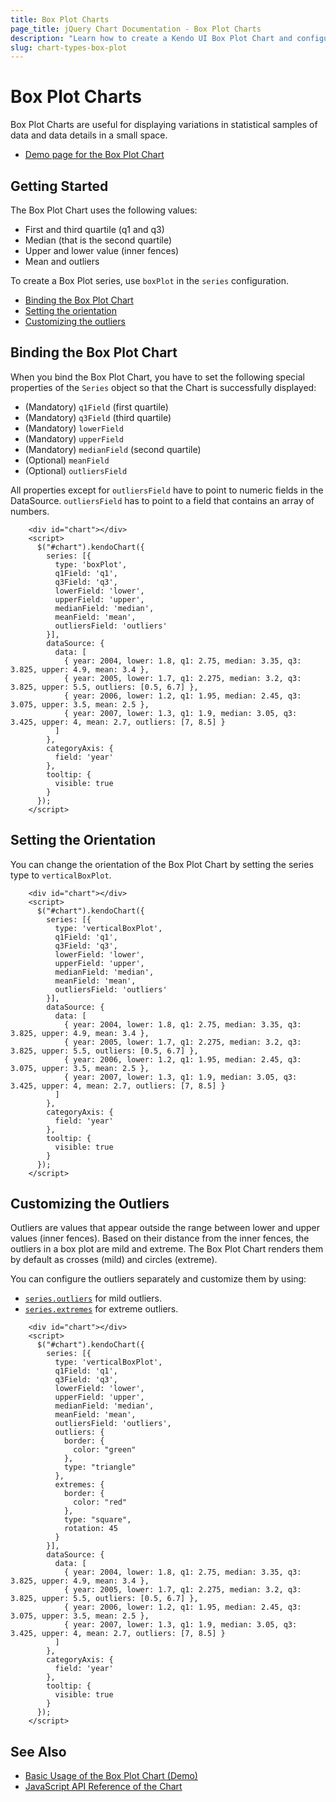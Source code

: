 ```yaml
---
title: Box Plot Charts
page_title: jQuery Chart Documentation - Box Plot Charts
description: "Learn how to create a Kendo UI Box Plot Chart and configure its options."
slug: chart-types-box-plot
---
```


# Box Plot Charts

Box Plot Charts are useful for displaying variations in statistical samples of data and data details in a small space.

* [Demo page for the Box Plot Chart](https://demos.telerik.com/kendo-ui/box-plot-charts/index)

## Getting Started

The Box Plot Chart uses the following values:

* First and third quartile (q1 and q3)
* Median (that is the second quartile)
* Upper and lower value (inner fences)
* Mean and outliers

To create a Box Plot series, use `boxPlot` in the `series` configuration.

* [Binding the Box Plot Chart](#binding-the-box-plot-chart)
* [Setting the orientation](#setting-the-orientation)
* [Customizing the outliers](#customizing-the-outliers)

## Binding the Box Plot Chart

When you bind the Box Plot Chart, you have to set the following special properties of the `Series` object so that the Chart is successfully displayed:

* (Mandatory) `q1Field` (first quartile)
* (Mandatory) `q3Field` (third quartile)
* (Mandatory) `lowerField`
* (Mandatory) `upperField`
* (Mandatory) `medianField` (second quartile)
* (Optional) `meanField`
* (Optional) `outliersField`

All properties except for `outliersField` have to point to numeric fields in the DataSource. `outliersField` has to point to a field that contains an array of numbers.

```dojo
    <div id="chart"></div>
    <script>
      $("#chart").kendoChart({
        series: [{
          type: 'boxPlot',
          q1Field: 'q1',
          q3Field: 'q3',
          lowerField: 'lower',
          upperField: 'upper',
          medianField: 'median',
          meanField: 'mean',
          outliersField: 'outliers'
        }],
        dataSource: {
          data: [
            { year: 2004, lower: 1.8, q1: 2.75, median: 3.35, q3: 3.825, upper: 4.9, mean: 3.4 },
            { year: 2005, lower: 1.7, q1: 2.275, median: 3.2, q3: 3.825, upper: 5.5, outliers: [0.5, 6.7] },
            { year: 2006, lower: 1.2, q1: 1.95, median: 2.45, q3: 3.075, upper: 3.5, mean: 2.5 },
            { year: 2007, lower: 1.3, q1: 1.9, median: 3.05, q3: 3.425, upper: 4, mean: 2.7, outliers: [7, 8.5] }
          ]
        },
        categoryAxis: {
          field: 'year'
        },
        tooltip: {
          visible: true
        }
      });
    </script>
```

## Setting the Orientation

You can change the orientation of the Box Plot Chart by setting the series type to `verticalBoxPlot`.

```dojo
    <div id="chart"></div>
    <script>
      $("#chart").kendoChart({
        series: [{
          type: 'verticalBoxPlot',
          q1Field: 'q1',
          q3Field: 'q3',
          lowerField: 'lower',
          upperField: 'upper',
          medianField: 'median',
          meanField: 'mean',
          outliersField: 'outliers'
        }],
        dataSource: {
          data: [
            { year: 2004, lower: 1.8, q1: 2.75, median: 3.35, q3: 3.825, upper: 4.9, mean: 3.4 },
            { year: 2005, lower: 1.7, q1: 2.275, median: 3.2, q3: 3.825, upper: 5.5, outliers: [0.5, 6.7] },
            { year: 2006, lower: 1.2, q1: 1.95, median: 2.45, q3: 3.075, upper: 3.5, mean: 2.5 },
            { year: 2007, lower: 1.3, q1: 1.9, median: 3.05, q3: 3.425, upper: 4, mean: 2.7, outliers: [7, 8.5] }
          ]
        },
        categoryAxis: {
          field: 'year'
        },
        tooltip: {
          visible: true
        }
      });
    </script>
```

## Customizing the Outliers

Outliers are values that appear outside the range between lower and upper values (inner fences). Based on their distance from the inner fences, the outliers in a box plot are mild and extreme. The Box Plot Chart renders them by default as crosses (mild) and circles (extreme).

You can configure the outliers separately and customize them by using:
* [`series.outliers`](/api/javascript/dataviz/ui/chart/configuration/series.outliers) for mild outliers.
* [`series.extremes`](/api/javascript/dataviz/ui/chart/configuration/series.extremes) for extreme outliers.

```dojo
    <div id="chart"></div>
    <script>
      $("#chart").kendoChart({
        series: [{
          type: 'verticalBoxPlot',
          q1Field: 'q1',
          q3Field: 'q3',
          lowerField: 'lower',
          upperField: 'upper',
          medianField: 'median',
          meanField: 'mean',
          outliersField: 'outliers',
          outliers: {
            border: {
              color: "green"
            },
            type: "triangle"
          },
          extremes: {
            border: {
              color: "red"
            },
            type: "square",
            rotation: 45
          }
        }],
        dataSource: {
          data: [
            { year: 2004, lower: 1.8, q1: 2.75, median: 3.35, q3: 3.825, upper: 4.9, mean: 3.4 },
            { year: 2005, lower: 1.7, q1: 2.275, median: 3.2, q3: 3.825, upper: 5.5, outliers: [0.5, 6.7] },
            { year: 2006, lower: 1.2, q1: 1.95, median: 2.45, q3: 3.075, upper: 3.5, mean: 2.5 },
            { year: 2007, lower: 1.3, q1: 1.9, median: 3.05, q3: 3.425, upper: 4, mean: 2.7, outliers: [7, 8.5] }
          ]
        },
        categoryAxis: {
          field: 'year'
        },
        tooltip: {
          visible: true
        }
      });
    </script>
```

## See Also

* [Basic Usage of the Box Plot Chart (Demo)](https://demos.telerik.com/kendo-ui/box-plot-charts/index)
* [JavaScript API Reference of the Chart](/api/javascript/dataviz/ui/chart)
